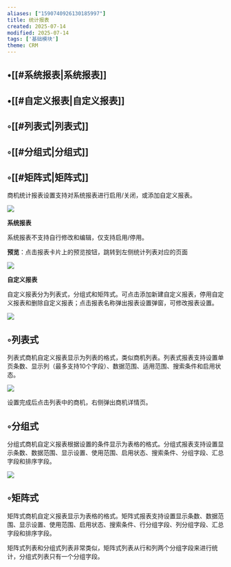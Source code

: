 ```yaml
---
aliases: ["1590740926130185997"]
title: 统计报表
created: 2025-07-14
modified: 2025-07-14
tags: ['基础模块']
theme: CRM
---
```


## •[[#系统报表|系统报表]]

## •[[#自定义报表|自定义报表]]

## ◦[[#列表式|列表式]]

## ◦[[#分组式|分组式]]

## ◦[[#矩阵式|矩阵式]]

商机统计报表设置支持对系统报表进行启用/关闭，或添加自定义报表。

![](https://myhelpdoc.oss-cn-heyuan.aliyuncs.com/mdimages/f7a640880369f03c16fb4cef6e0a7012.jpg)

**系统报表**

系统报表不支持自行修改和编辑，仅支持启用/停用。

**预览**：点击报表卡片上的预览按钮，跳转到左侧统计列表对应的页面

![](https://myhelpdoc.oss-cn-heyuan.aliyuncs.com/mdimages/7251aade587593d0463f09faa9a02e2b.jpg)

**自定义报表**

自定义报表分为列表式，分组式和矩阵式。可点击添加新建自定义报表，停用自定义报表和删除自定义报表；点击报表名称弹出报表设置弹窗，可修改报表设置。

![](https://myhelpdoc.oss-cn-heyuan.aliyuncs.com/mdimages/9c52713e3e98b622d34a1eb1df3d72b3.jpg)

## ◦列表式

列表式商机自定义报表显示为列表的格式，类似商机列表。列表式报表支持设置单页条数、显示列（最多支持10个字段）、数据范围、适用范围、搜索条件和启用状态。

![](https://myhelpdoc.oss-cn-heyuan.aliyuncs.com/mdimages/51a4d0cec2f550615b96320480d1602d.jpg)

设置完成后点击列表中的商机，右侧弹出商机详情页。

## ◦分组式

分组式商机自定义报表根据设置的条件显示为表格的格式。分组式报表支持设置显示条数、数据范围、显示设置、使用范围、启用状态、搜索条件、分组字段、汇总字段和排序字段。

![](https://myhelpdoc.oss-cn-heyuan.aliyuncs.com/mdimages/29225d631a2e30b89269f8e4bba84163.jpg)

## ◦矩阵式

矩阵式商机自定义报表显示为表格的格式。矩阵式报表支持设置显示条数、数据范围、显示设置、使用范围、启用状态、搜索条件、行分组字段、列分组字段、汇总字段和排序字段。

矩阵式列表和分组式列表非常类似，矩阵式列表从行和列两个分组字段来进行统计，分组式列表只有一个分组字段。

